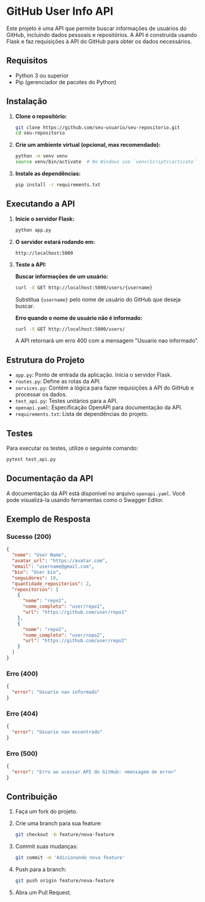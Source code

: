 # GitHub User Info API

Este projeto é uma API que permite buscar informações de usuários do GitHub, incluindo dados pessoais e repositórios. A API é construída usando Flask e faz requisições à API do GitHub para obter os dados necessários.

## Requisitos

- Python 3 ou superior
- Pip (gerenciador de pacotes do Python)

## Instalação

1. **Clone o repositório:**

   ```bash
   git clone https://github.com/seu-usuario/seu-repositorio.git
   cd seu-repositorio
   ```

2. **Crie um ambiente virtual (opcional, mas recomendado):**

   ```bash
   python -m venv venv
   source venv/bin/activate  # No Windows use `venv\Scripts\activate`
   ```

3. **Instale as dependências:**

   ```bash
   pip install -r requirements.txt
   ```

## Executando a API

1. **Inicie o servidor Flask:**

   ```bash
   python app.py
   ```

2. **O servidor estará rodando em:**
   
   ```
   http://localhost:5000
   ```

3. **Teste a API:**

   **Buscar informações de um usuário:**
   
   ```bash
   curl -X GET http://localhost:5000/users/{username}
   ```
   
   Substitua `{username}` pelo nome de usuário do GitHub que deseja buscar.

   **Erro quando o nome de usuário não é informado:**
   
   ```bash
   curl -X GET http://localhost:5000/users/
   ```
   
   A API retornará um erro 400 com a mensagem "Usuario nao informado".

## Estrutura do Projeto

- `app.py`: Ponto de entrada da aplicação. Inicia o servidor Flask.
- `routes.py`: Define as rotas da API.
- `services.py`: Contém a lógica para fazer requisições à API do GitHub e processar os dados.
- `test_api.py`: Testes unitários para a API.
- `openapi.yaml`: Especificação OpenAPI para documentação da API.
- `requirements.txt`: Lista de dependências do projeto.

## Testes

Para executar os testes, utilize o seguinte comando:

```bash
pytest test_api.py
```

## Documentação da API

A documentação da API está disponível no arquivo `openapi.yaml`. Você pode visualizá-la usando ferramentas como o Swagger Editor.

## Exemplo de Resposta

### Sucesso (200)

```json
{
  "nome": "User Name",
  "avatar_url": "https://avatar.com",
  "email": "username@gmail.com",
  "bio": "User bio",
  "seguidores": 10,
  "quantidade_repositorios": 2,
  "repositorios": [
    {
      "nome": "repo1",
      "nome_completo": "user/repo1",
      "url": "https://github.com/user/repo1"
    },
    {
      "nome": "repo2",
      "nome_completo": "user/repo2",
      "url": "https://github.com/user/repo2"
    }
  ]
}
```

### Erro (400)

```json
{
  "error": "Usuario nao informado"
}
```

### Erro (404)

```json
{
  "error": "Usuario nao encontrado"
}
```

### Erro (500)

```json
{
  "error": "Erro ao acessar API do GitHub: <mensagem de erro>"
}
```

## Contribuição

1. Faça um fork do projeto.
2. Crie uma branch para sua feature:

   ```bash
   git checkout -b feature/nova-feature
   ```

3. Commit suas mudanças:

   ```bash
   git commit -m 'Adicionando nova feature'
   ```

4. Push para a branch:

   ```bash
   git push origin feature/nova-feature
   ```

5. Abra um Pull Request.
